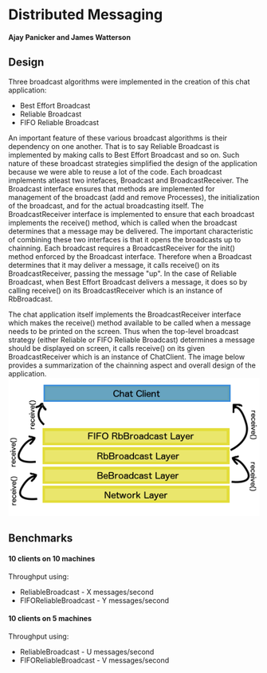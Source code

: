 # Distributed Messaging
#### Ajay Panicker and James Watterson
## Design
Three broadcast algorithms were implemented in the creation of this chat application:
* Best Effort Broadcast
* Reliable Broadcast
* FIFO Reliable Broadcast

An important feature of these various broadcast algorithms is their dependency on one another.
That is to say Reliable Broadcast is implemented by making calls to Best Effort Broadcast and so on.
Such nature of these broadcast strategies simplified the design of the application because we were able to reuse a lot of the code.
Each broadcast implements atleast two intefaces, Broadcast and BroadcastReceiver.
The Broadcast interface ensures that methods are implemented for management of the broadcast (add and remove Processes), the initialization of the broadcast, and for the actual broadcasting itself.
The BroadcastReceiver interface is implemented to ensure that each broadcast implements the receive() method, which is called when the broadcast determines that a message may be delivered.
The important characteristic of combining these two interfaces is that it opens the broadcasts up to chainning.
Each broadcast requires a BroadcastReceiver for the init() method enforced by the Broadcast interface.
Therefore when a Broadcast determines that it may deliver a message, it calls receive() on its BroadcastReceiver, passing the message "up".
In the case of Reliable Broadcast, when Best Effort Broadcast delivers a message, it does so by calling receive() on its BroadcastReceiver which is an instance of RbBroadcast.

The chat application itself implements the BroadcastReceiver interface which makes the receive() method available to be called when a message needs to be printed on the screen.
Thus when the top-level broadcast strategy (either Reliable or FIFO Reliable Broadcast) determines a message should be displayed on screen, it calls receive() on its given BroadcastReceiver which is an instance of ChatClient.
The image below provides a summarization of the chainning aspect and overall design of the application.
![Design Visualized](broadcast_design.png)
## Benchmarks
#### 10 clients on 10 machines
Throughput using:
* ReliableBroadcast - X messages/second
* FIFOReliableBroadcast - Y messages/second

#### 10 clients on 5 machines
Throughput using:
* ReliableBroadcast - U messages/second
* FIFOReliableBroadcast - V messages/second
